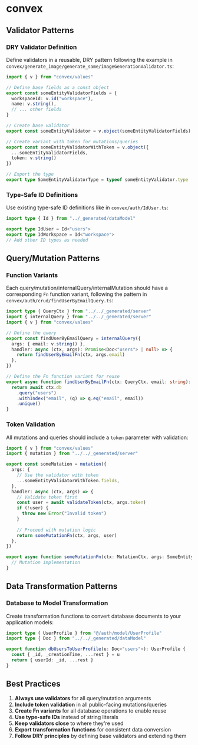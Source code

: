 # convex

## Validator Patterns

### DRY Validator Definition

Define validators in a reusable, DRY pattern following the example in `convex/generate_image/generate_same/imageGenerationValidator.ts`:

```typescript
import { v } from "convex/values"

// Define base fields as a const object
export const someEntityValidatorFields = {
  workspaceId: v.id("workspace"),
  name: v.string(),
  // ... other fields
}

// Create base validator
export const someEntityValidator = v.object(someEntityValidatorFields)

// Create variant with token for mutations/queries
export const someEntityValidatorWithToken = v.object({ 
  ...someEntityValidatorFields, 
  token: v.string() 
})

// Export the type
export type SomeEntityValidatorType = typeof someEntityValidator.type
```

### Type-Safe ID Definitions

Use existing type-safe ID definitions like in `convex/auth/IdUser.ts`:

```typescript
import type { Id } from "../_generated/dataModel"

export type IdUser = Id<"users">
export type IdWorkspace = Id<"workspace">
// Add other ID types as needed
```

## Query/Mutation Patterns

### Function Variants

Each query/mutation/internalQuery/internalMutation should have a corresponding `Fn` function variant, following the pattern in `convex/auth/crud/findUserByEmailQuery.ts`:

```typescript
import type { QueryCtx } from "../../_generated/server"
import { internalQuery } from "../../_generated/server"
import { v } from "convex/values"

// Define the query
export const findUserByEmailQuery = internalQuery({
  args: { email: v.string() },
  handler: async (ctx, args): Promise<Doc<"users"> | null> => {
    return findUserByEmailFn(ctx, args.email)
  },
})

// Define the Fn function variant for reuse
export async function findUserByEmailFn(ctx: QueryCtx, email: string): Promise<Doc<"users"> | null> {
  return await ctx.db
    .query("users")
    .withIndex("email", (q) => q.eq("email", email))
    .unique()
}
```

### Token Validation

All mutations and queries should include a `token` parameter with validation:

```typescript
import { v } from "convex/values"
import { mutation } from "../../_generated/server"

export const someMutation = mutation({
  args: {
    // Use the validator with token
    ...someEntityValidatorWithToken.fields,
  },
  handler: async (ctx, args) => {
    // Validate token first
    const user = await validateToken(ctx, args.token)
    if (!user) {
      throw new Error("Invalid token")
    }
    
    // Proceed with mutation logic
    return someMutationFn(ctx, args, user)
  },
})

export async function someMutationFn(ctx: MutationCtx, args: SomeEntityValidatorType, user: Doc<"users">) {
  // Mutation implementation
}
```

## Data Transformation Patterns

### Database to Model Transformation

Create transformation functions to convert database documents to your application models:

```typescript
import type { UserProfile } from "@/auth/model/UserProfile"
import type { Doc } from "../../_generated/dataModel"

export function dbUsersToUserProfile(u: Doc<"users">): UserProfile {
  const { _id, _creationTime, ...rest } = u
  return { userId: _id, ...rest }
}
```

## Best Practices

1. **Always use validators** for all query/mutation arguments
2. **Include token validation** in all public-facing mutations/queries
3. **Create Fn variants** for all database operations to enable reuse
4. **Use type-safe IDs** instead of string literals
5. **Keep validators close** to where they're used
6. **Export transformation functions** for consistent data conversion
7. **Follow DRY principles** by defining base validators and extending them
